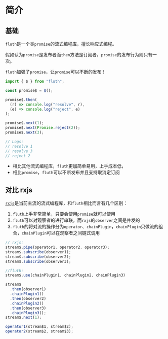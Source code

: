 # 简介

## 基础

`fluth`是一个类`promise`的流式编程库，擅长响应式编程。

假如认为`promise`是发布者而`then`方法是订阅者，`promise`的发布行为则只有一次。

`fluth`加强了`promise`，让`promise`可以不断的发布！

```javascript
import { $ } from "fluth";

const promise$ = $();

promise$.then(
  (r) => console.log("resolve", r),
  (e) => console.log("reject", e)
);

promise$.next(1);
promise$.next(Promise.reject(2));
promise$.next(3);

// Logs:
// resolve 1
// resolve 3
// reject 2
```

- 相比其他流式编程库，`fluth`更加简单易用，上手成本低，
- 相比`promise`，`fluth`可以不断发布并且支持取消定订阅

## 对比 rxjs

[`rxjs`](https://rxjs.dev/)是当前主流的流式编程库，和`fluth`相比而言有几个区别：

1. `fluth`上手非常简单，只要会使用`promise`就可以使用
2. `fluth`可以对观察者的进行串联，而`rxjs`的`observer`之间是并发的
3. `fluth`的将对流的操作分为`operator`、`chainPlugin`，`chainPlugin`只做流的组合，`chainPlugin`可以在观察者之间链式调用

```javascript
// rxjs:
stream$.pipe(operator1, operator2, operator3);
stream$.subscribe(observer1);
stream$.subscribe(observer2);
stream$.subscribe(observer3);
```

<!-- prettier-ignore-start -->
```javascript
//fluth:
stream$.use(chainPlugin1, chainPlugin2, chainPlugin3)

stream$
  .then(observer1)
  .chainPlugin1()
  .then(observer2)
  .chainPlugin2()
  .then(observer3)
  .chainPlugin3();
stream$.next(1);

operator1(stream$1, stream$2);
operator2(stream$2, stream$3);
```
<!-- prettier-ignore-end -->
